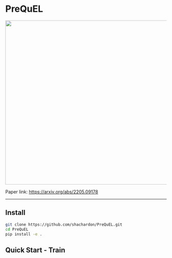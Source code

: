 # PreQuEL

<p align="center">
  <img src="PreQuEL_logo.png" width=512px>
</p>

Paper link: https://arxiv.org/abs/2205.09178

---

## Install
```bash
git clone https://github.com/shachardon/PreQuEL.git
cd PreQuEL
pip install -e .
```

## Quick Start - Train

